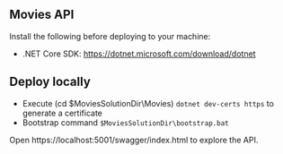 ## Movies API
Install the following before deploying to your machine:
* .NET Core SDK: https://dotnet.microsoft.com/download/dotnet

## Deploy locally
* Execute (cd $MoviesSolutionDir\Movies) `dotnet dev-certs https` to generate a certificate 
* Bootstrap command `$MoviesSolutionDir\bootstrap.bat`

Open https://localhost:5001/swagger/index.html to explore the API.
